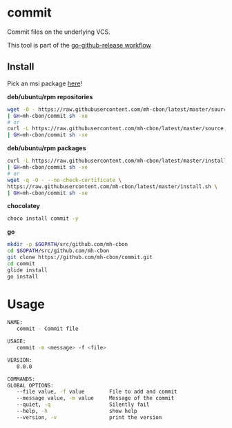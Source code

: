 # commit

Commit files on the underlying VCS.

This tool is part of the [go-github-release workflow](https://github.com/mh-cbon/go-github-release)

## Install

Pick an msi package [here](https://github.com/mh-cbon/commit/releases)!

__deb/ubuntu/rpm repositories__

```sh
wget -O - https://raw.githubusercontent.com/mh-cbon/latest/master/source.sh \
| GH=mh-cbon/commit sh -xe
# or
curl -L https://raw.githubusercontent.com/mh-cbon/latest/master/source.sh \
| GH=mh-cbon/commit sh -xe
```

__deb/ubuntu/rpm packages__

```sh
curl -L https://raw.githubusercontent.com/mh-cbon/latest/master/install.sh \
| GH=mh-cbon/commit sh -xe
# or
wget -q -O - --no-check-certificate \
https://raw.githubusercontent.com/mh-cbon/latest/master/install.sh \
| GH=mh-cbon/commit sh -xe
```

__chocolatey__

```sh
choco install commit -y
```

__go__

```sh
mkdir -p $GOPATH/src/github.com/mh-cbon
cd $GOPATH/src/github.com/mh-cbon
git clone https://github.com/mh-cbon/commit.git
cd commit
glide install
go install
```

# Usage

```sh
NAME:
   commit - Commit file

USAGE:
   commit -m <message> -f <file>

VERSION:
   0.0.0

COMMANDS:
GLOBAL OPTIONS:
   --file value, -f value        File to add and commit
   --message value, -m value     Message of the commit
   --quiet, -q                   Silently fail
   --help, -h                    show help
   --version, -v                 print the version
```
